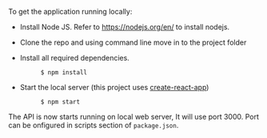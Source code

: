 To get the application running locally:

- Install Node JS. Refer to https://nodejs.org/en/ to install nodejs.

- Clone the repo and using command line move in to the project folder

- Install all required dependencies.
```
         $ npm install
```

- Start the local server (this project uses [create-react-app](https://reactjs.org/docs/create-a-new-react-app.html))

```
         $ npm start
```

The API is now starts running on local web server, It will use port 3000. Port can be onfigured in scripts section of `package.json`.
